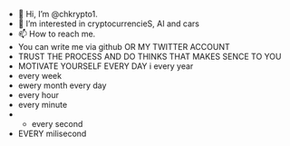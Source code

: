 - 👋 Hi, I’m @chkrypto1.
- 👀 I’m interested in cryptocurrencieS, AI and cars
- 📫 How to reach me.
- You can write me via github OR MY TWITTER ACCOUNT
- TRUST THE PROCESS AND DO THINKS THAT MAKES SENCE TO YOU
- MOTIVATE YOURSELF EVERY DAY
i every year 
- every week
- ewery month
  every day 
- every hour
- every minute
- - every second 
- EVERY milisecond
